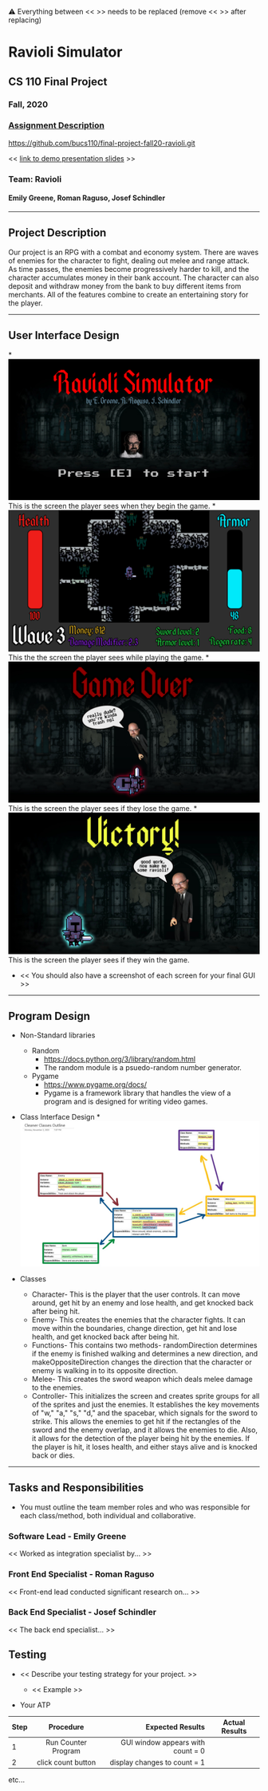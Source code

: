 :warning: Everything between << >> needs to be replaced (remove << >> after replacing)

# Ravioli Simulator
## CS 110 Final Project
### Fall, 2020
### [Assignment Description](https://drive.google.com/open?id=1HLIk-539N9KiAAG1224NWpFyEl4RsPVBwtBZ9KbjicE)

https://github.com/bucs110/final-project-fall20-ravioli.git

<< [link to demo presentation slides](#) >>

### Team: Ravioli
#### Emily Greene, Roman Raguso, Josef Schindler

***

## Project Description
Our project is an RPG with a combat and economy system. There are waves of enemies for the character to fight, dealing out melee and range attack. As time passes, the enemies become progressively harder to kill, and the character accumulates money in their bank account. The character can also deposit and withdraw money from the bank to buy different items from merchants. All of the features combine to create an entertaining story for the player.
***    

## User Interface Design
 *![gui design](assets/gui_design_screen.jpg)
 This is the screen the player sees when they begin the game.
*![gui design](assets/gui_design_main.jpg)
This the the screen the player sees while playing the game.
 *![gui design](assets/gui_design_lose.jpg)
 This is the screen the player sees if they lose the game.
 *![gui design](assets/gui_design_victory.jpg)
 This is the screen the player sees if they win the game.

* << You should also have a screenshot of each screen for your final GUI >>

***        

## Program Design
* Non-Standard libraries
    * Random
	    * https://docs.python.org/3/library/random.html
	    * The random module is a psuedo-random number generator.
	* Pygame
		* https://www.pygame.org/docs/
		* Pygame is a framework library that handles the view of a program and is designed for writing video games.

* Class Interface Design
        * ![class diagram](assets/classDiagram.jpg) 
* Classes
    * Character- This is the player that the user controls. It can move around, get hit by an enemy and lose health, and get knocked back after being hit.
    * Enemy- This creates the enemies that the character fights. It can move within the boundaries, change direction, get hit and lose health, and get knocked back after being hit.
    * Functions- This contains two methods- randomDirection determines if the enemy is finished walking and determines a new direction, and makeOppositeDirection changes the direction that the character or enemy is walking in to its opposite direction.
    * Melee- This creates the sword weapon which deals melee damage to the enemies.
    * Controller- This initializes the screen and creates sprite groups for all of the sprites and just the enemies. It establishes the key movements of "w," "a," "s," "d," and the spacebar, which signals for the sword to strike. This allows the enemies to get hit if the rectangles of the sword and the enemy overlap, and it allows the enemies to die. Also, it allows for the detection of the player being hit by the enemies.  If the player is hit, it loses health, and either stays alive and is knocked back or dies.

***

## Tasks and Responsibilities
* You must outline the team member roles and who was responsible for each class/method, both individual and collaborative.

### Software Lead - Emily Greene

<< Worked as integration specialist by... >>

### Front End Specialist - Roman Raguso

<< Front-end lead conducted significant research on... >>

### Back End Specialist - Josef Schindler

<< The back end specialist... >>

## Testing
* << Describe your testing strategy for your project. >>
    * << Example >>

* Your ATP

| Step                  | Procedure     | Expected Results  | Actual Results |
| ----------------------|:-------------:| -----------------:| -------------- |
|  1  | Run Counter Program  | GUI window appears with count = 0  |          |
|  2  | click count button  | display changes to count = 1 |                 |
etc...